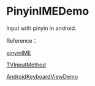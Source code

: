# PinyinIMEDemo

Input with pinyin in android.


Reference：

[pinyinIME](https://github.com/chencong1254/pinyinIME)

[TVInputMethod](https://github.com/FrozenFreeFall/TVInputMethod)

[AndroidKeyboardViewDemo](https://github.com/qingyc/AndroidKeyboardViewDemo)
